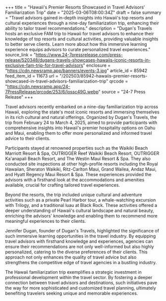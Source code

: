 +++
title = "Hawaii's Premier Resorts Showcased in Travel Advisors' Familiarization Trip"
date = "2025-03-06T08:00:34Z"
draft = false
summary = "Travel advisors gained in-depth insights into Hawaii's top resorts and cultural experiences through a nine-day familiarization trip, enhancing their ability to tailor travel recommendations."
description = "Dugan's Travels hosts an exclusive FAM trip to Hawaii for travel advisors to enhance their knowledge of top resorts and cultural activities, providing valuable insights to better serve clients. Learn more about how this immersive learning experience equips advisors to curate personalized travel experiences."
source_link = "https://www.24-7pressrelease.com/press-release/520348/dugans-travels-showcases-hawaiis-iconic-resorts-in-exclusive-fam-trip-for-travel-advisors"
enclosure = "https://cdn.newsramp.app/banners/events-3.jpg"
article_id = 85942
feed_item_id = 11673
url = "/202503/85942-hawaiis-premier-resorts-showcased-in-travel-advisors-familiarization-trip"
qrcode = "https://cdn.newsramp.app/24-7PressRelease/qrcode/253/6/lossc49G.webp"
source = "24-7 Press Release"
+++

<p>Travel advisors recently embarked on a nine-day familiarization trip across Hawaii, exploring the state's most iconic resorts and immersing themselves in its rich cultural and natural offerings. Organized by Dugan's Travels, the trip from February 24 to March 4, 2025, aimed to provide participants with comprehensive insights into Hawaii's premier hospitality options on Oahu and Maui, enabling them to offer more personalized and informed travel advice to their clients.</p><p>Participants stayed at renowned properties such as the Waikiki Beach Marriott Resort & Spa, OUTRIGGER Reef Waikiki Beach Resort, OUTRIGGER Ka'anapali Beach Resort, and The Westin Maui Resort & Spa. They also conducted site inspections at other high-profile resorts including the Royal Hawaiian, Sheraton Waikiki, Ritz-Carlton Maui, Grand Wailea, Andaz Maui, and Hyatt Regency Maui Resort & Spa. These experiences provided the advisors with a firsthand look at the accommodations and amenities available, crucial for crafting tailored travel experiences.</p><p>Beyond the resorts, the trip included unique cultural and adventure activities such as a private Pearl Harbor tour, a whale-watching excursion with Trilogy, and a traditional luau at Black Rock. These activities offered a deeper understanding of Hawaii's cultural landscape and natural beauty, enriching the advisors' knowledge and enabling them to recommend more meaningful experiences to their clients.</p><p>Jennifer Dugan, founder of Dugan's Travels, highlighted the significance of such immersive learning opportunities in the travel industry. By equipping travel advisors with firsthand knowledge and experiences, agencies can ensure their recommendations are not only well-informed but also highly personalized, catering to the diverse preferences of their clients. This approach not only enhances the quality of travel advice but also strengthens the competitive edge of travel agencies in a bustling industry.</p><p>The Hawaii familiarization trip exemplifies a strategic investment in professional development within the travel sector. By fostering a deeper connection between travel advisors and destinations, such initiatives pave the way for more sophisticated and customized travel planning, ultimately benefiting travelers seeking unique and memorable experiences.</p>